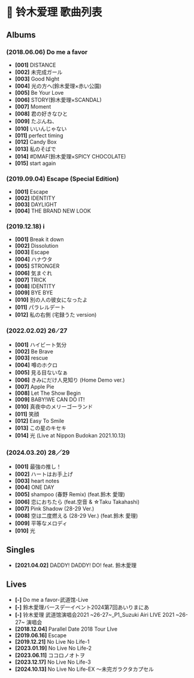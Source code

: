 # 🎵 铃木爱理 歌曲列表

## Albums

### (2018.06.06) Do me a favor 

- **[001]** DISTANCE
- **[002]** 未完成ガール
- **[003]** Good Night
- **[004]** 光の方へ(鈴木愛理×赤い公園)
- **[005]** Be Your Love
- **[006]** STORY(鈴木愛理×SCANDAL)
- **[007]** Moment
- **[008]** 君の好きなひと
- **[009]** たぶんね、
- **[010]** いいんじゃない
- **[011]** perfect timing
- **[012]** Candy Box
- **[013]** 私のそばで
- **[014]** #DMAF(鈴木愛理×SPICY CHOCOLATE)
- **[015]** start again

### (2019.09.04) Escape (Special Edition) 

- **[001]** Escape
- **[002]** IDENTITY
- **[003]** DAYLIGHT
- **[004]** THE BRAND NEW LOOK

### (2019.12.18) i 

- **[001]** Break it down
- **[002]** Dissolution
- **[003]** Escape
- **[004]** ハナウタ
- **[005]** STRONGER
- **[006]** 気まぐれ
- **[007]** TRICK
- **[008]** IDENTITY
- **[009]** BYE BYE
- **[010]** 別の人の彼女になったよ
- **[011]** パラレルデート
- **[012]** 私の右側 (宅録うた version)

### (2022.02.02) 26 ⁄ 27 

- **[001]** ハイビート気分
- **[002]** Be Brave
- **[003]** rescue
- **[004]** 噂のホクロ
- **[005]** 見る目ないなぁ
- **[006]** きみにだけ人見知り (Home Demo ver.)
- **[007]** Apple Pie
- **[008]** Let The Show Begin
- **[009]** BABY!WE CAN DO IT!
- **[010]** 真夜中のメリーゴーランド
- **[011]** 笑顔
- **[012]** Easy To Smile
- **[013]** この星のキセキ
- **[014]** 光 (Live at Nippon Budokan 2021.10.13)

### (2024.03.20) 28／29 

- **[001]** 最強の推し！
- **[002]** ハートはお手上げ
- **[003]** heart notes
- **[004]** ONE DAY
- **[005]** shampoo (春野 Remix) (feat.鈴木 愛理)
- **[006]** 恋におちたら (feat.空音 & ☆Taku Takahashi)
- **[007]** Pink Shadow (28-29 Ver.)
- **[008]** 空は二度燃える (28-29 Ver.) (feat.鈴木 愛理)
- **[009]** 平等なメロディ
- **[010]** 光

## Singles

- **[2021.04.02]** DADDY! DADDY! DO! feat. 鈴木愛理

## Lives

- **[-]** Do me a favor-武道馆-Live
- **[-]** 鈴木愛理バ一スデ一イベント2024第7回あいりまにあ
- **[-]** 铃木爱理 武道馆演唱会2021 ~26-27~_P1_Suzuki Airi LIVE 2021 ~26-27~ 演唱会
- **[2018.12.04]** Parallel Date 2018 Tour LIve
- **[2019.06.16]** Escape
- **[2019.12.21]** No Live No Life-1
- **[2023.01.19]** No Live No Life-2
- **[2023.06.11]** ココロノオトヲ
- **[2023.12.17]** No Live No Life-3
- **[2024.10.13]** No Live No Life-EX ～未完ガラクタカプセル

